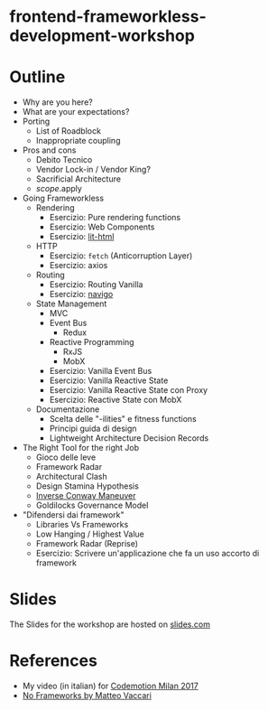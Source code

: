 # frontend-frameworkless-development-workshop

# Outline
* Why are you here?
* What are your expectations?
* Porting
    * List of Roadblock
    * Inappropriate coupling
* Pros and cons
    * Debito Tecnico
    * Vendor Lock-in / Vendor King?
    * Sacrificial Architecture
    * $scope.$apply
* Going Frameworkless
    * Rendering
        * Esercizio: Pure rendering functions
        * Esercizio: Web Components
        * Esercizio: [lit-html](https://github.com/PolymerLabs/lit-html)
    * HTTP
        * Esercizio: `fetch` (Anticorruption Layer)
        * Esercizio: axios
    * Routing
        * Esercizio: Routing Vanilla
        * Esercizio: [navigo](https://github.com/krasimir/navigo)
    * State Management
        * MVC
        * Event Bus
            * Redux
        * Reactive Programming
            * RxJS
            * MobX
        * Esercizio: Vanilla Event Bus
        * Esercizio: Vanilla Reactive State
        * Esercizio: Vanilla Reactive State con Proxy
        * Esercizio: Reactive State con MobX
    * Documentazione
        * Scelta delle "-ilities" e fitness functions
        * Principi guida di design
        * Lightweight Architecture Decision Records
* The Right Tool for the right Job
    * Gioco delle leve
    * Framework Radar
    * Architectural Clash
    * Design Stamina Hypothesis
    * [Inverse Conway Maneuver](https://www.thoughtworks.com/radar/techniques/inverse-conway-maneuver)
    * Goldilocks Governance Model
* "Difendersi dai framework"
    * Libraries Vs Frameworks
    * Low Hanging / Highest Value
    * Framework Radar (Reprise)
    * Esercizio: Scrivere un'applicazione che fa un uso accorto di framework

# Slides

The Slides for the workshop are hosted on [slides.com](http://slides.com/francescostrazzullo/frameworkless-frontend-development-avanscoperta-2018)

# References
* My video (in italian) for [Codemotion Milan 2017 ](https://www.youtube.com/watch?v=cCj0OPWcDh8&feature=youtu.be)
* [No Frameworks by Matteo Vaccari](http://matteo.vaccari.name/blog/archives/1022)
    